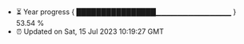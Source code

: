 - ⏳ Year progress { ████████████████▁▁▁▁▁▁▁▁▁▁▁▁▁▁ } 53.54 %
- ⏰ Updated on Sat, 15 Jul 2023 10:19:27 GMT

